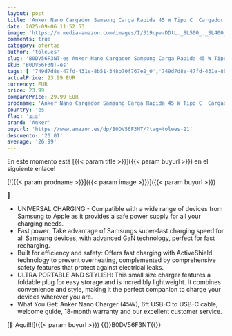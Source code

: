```yaml
---
layout: post
title: 'Anker Nano Cargador Samsung Carga Rapida 45 W Tipo C  Cargador USB c  Plegable  Cable de Carga USB C para Samsung Galaxy S25 Ultra/S24  iPhone 16  MacBook  Pixel 9  iPad  Cable de 1 8 m Incluido '
date: 2025-09-06 11:52:53
image: 'https://m.media-amazon.com/images/I/319cpv-DDtL._SL500_._SL400_.jpg'
comments: true
category: ofertas
author: 'tole.es'
slug: 'B0DV56F3NT-es Anker Nano Cargador Samsung Carga Rapida 45 W Tipo C...'
sku: 'B0DV56F3NT-es'
tags: [ '749d7d8e-47fd-431e-8b51-348b70f767e2_0','749d7d8e-47fd-431e-8b51-348b70f767e2_6901','Accesorios','Accesorios para tablets','Arborist Merchandising Root','Cargadores y adaptadores para tablets','Electrónica','Informática','Self Service','Special Features Stores','Top Brands Tech Peripherals','Top Brands Tech Selection','anker','ipad','iphone','🇪🇸', ]
actualPrice: 23.99 EUR
currency: EUR
price: 23.99
comparePrice: 29.99 EUR
prodname: 'Anker Nano Cargador Samsung Carga Rapida 45 W Tipo C  Cargador USB c  Plegable  Cable de Carga USB C para Samsung Galaxy S25 Ultra/S24  iPhone 16  MacBook  Pixel 9  iPad  Cable de 1 8 m Incluido '
country: 'es'
flag: '🇪🇸'
brand: 'Anker'
buyurl: 'https://www.amazon.es/dp/B0DV56F3NT/?tag=tolees-21'
descuento: '20.01'
average: '26.99'
---
```


En este momento está [{{< param title >}}]({{< param buyurl >}}) en el siguiente enlace!

[![{{< param prodname >}}]({{< param image >}})]({{< param buyurl >}})

🔎:

- UNIVERSAL CHARGING - Compatible with a wide range of devices from Samsung to Apple as it provides a safe power supply for all your charging needs.
- Fast power: Take advantage of Samsungs super-fast charging speed for all Samsung devices, with advanced GaN technology, perfect for fast recharging.
- Built for efficiency and safety: Offers fast charging with ActiveShield technology to prevent overheating, complemented by comprehensive safety features that protect against electrical leaks.
- ULTRA PORTABLE AND STYLISH: This small size charger features a foldable plug for easy storage and is incredibly lightweight. It combines convenience and style, making it the perfect companion to charge your devices wherever you are.
- What You Get: Anker Nano Charger (45W), 6ft USB-C to USB-C cable, welcome guide, 18-month warranty and our excellent customer service.

[🛒 Aquí!!!]({{< param buyurl >}})
{{<world>}}B0DV56F3NT{{</world>}}
